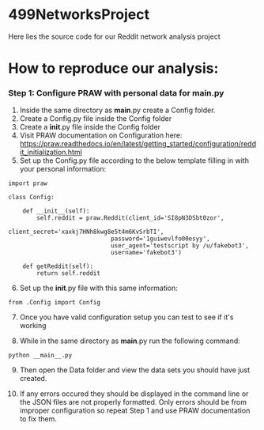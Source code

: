 # 499NetworksProject
Here lies the source code for our Reddit network analysis project

# How to reproduce our analysis:
### Step 1: Configure PRAW with personal data for __main__.py
1. Inside the same directory as __main__.py create a Config folder.
2. Create a Config.py file inside the Config folder
3. Create a __init__.py file inside the Config folder
4. Visit PRAW documentation on Configuration here: https://praw.readthedocs.io/en/latest/getting_started/configuration/reddit_initialization.html
5. Set up the Config.py file according to the below template filling in with your personal information:



```
import praw

class Config:

    def __init__(self):
        self.reddit = praw.Reddit(client_id='SI8pN3DSbt0zor',
                             client_secret='xaxkj7HNh8kwg8e5t4m6KvSrbTI',
                             password='1guiwevlfo00esyy',
                             user_agent='testscript by /u/fakebot3',
                             username='fakebot3')

    def getReddit(self):
        return self.reddit

```
6. Set up the __init__.py file with this same information:
```
from .Config import Config
```
7. Once you have valid configuration setup you can test to see if it's working

8. While in the same directory as __main__.py run the following command:
```
python __main__.py
```
9. Then open the Data folder and view the data sets you should have just created.

10. If any errors occured they should be displayed in the command line or the JSON files are not properly formatted. Only errors should be from improper configuration so repeat Step 1 and use PRAW documentation to fix them.
